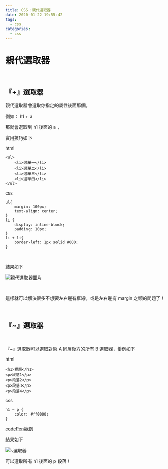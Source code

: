 ```yaml
---
title: CSS：親代選取器
date: 2020-01-22 19:55:42
tags:
  - css
categories: 
  - css
---
```



# 親代選取器

<br/>

## 『+』選取器

親代選取器會選取你指定的屬性後面那個，

例如： h1 + a 

那就會選取到 h1 後面的 a ，

實用技巧如下

html

```
<ul>
	<li>選單一</li>
	<li>選單二</li>
	<li>選單三</li>
	<li>選單四</li>	
</ul>
```
<!--more-->
css

```
ul{
	margin: 100px;
	text-align: center;
}
li {
	display: inline-block;
	padding: 10px;
}
li + li{
	border-left: 1px solid #000;
}
```

<br/>

結果如下

![親代選取器圖片](https://firebasestorage.googleapis.com/v0/b/cheetoblog-8edf4.appspot.com/o/%E5%A6%B9%E5%A6%B9%E9%81%B8%E5%8F%96%E5%99%A8.jpg?alt=media&token=557fcb9c-d911-479d-85e9-1f981d99887e)

<br/>

這樣就可以解決很多不想要左右邊有框線，或是左右邊有 margin 之類的問題了！

<br/>

## 『~』選取器

<br/>


『~』選取器可以選取對象 A 同層後方的所有 B 選取器，舉例如下

html
```
<h1>標題</h1>
<p>段落1</p>
<p>段落2</p>
<p>段落3</p>
<p>段落4</p>
```

css
```
h1 ~ p {
	color: #ff0000;
}
```

[codePen範例](https://codepen.io/Chee7o/pen/oNgmZXv)

結果如下

![~選取器](https://firebasestorage.googleapis.com/v0/b/cheetoblog-8edf4.appspot.com/o/%E3%80%8E~%E3%80%8F%E9%81%B8%E5%8F%96%E5%99%A8.jpg?alt=media&token=1b4a0c45-6b04-44aa-acb6-7f31fab66e4b)

可以選取所有 h1 後面的 p 段落！